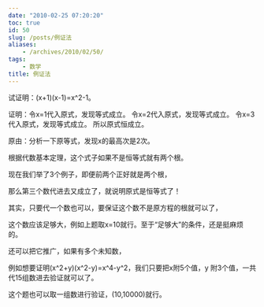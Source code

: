 ```yaml
---
date: "2010-02-25 07:20:20"
toc: true
id: 50
slug: /posts/例证法
aliases:
    - /archives/2010/02/50/
tags:
    - 数学
title: 例证法
---
```


试证明：(x+1)(x-1)=x^2-1。


证明：令x=1代入原式，发现等式成立。
令x=2代入原式，发现等式成立。
令x=3代入原式，发现等式成立。
所以原式恒成立。

 

原由：分析一下原等式，发现x的最高次是2次。

根据代数基本定理，这个式子如果不是恒等式就有两个根。

现在我们举了3个例子，即便前两个正好就是两个根，

那么第三个数代进去又成立了，就说明原式是恒等式了！

其实，只要代一个数也可以，要保证这个数不是原方程的根就可以了，

这个数应该足够大，例如上题取x=10就行。至于“足够大”的条件，还是挺麻烦的。

 

还可以把它推广，如果有多个未知数，

例如想要证明(x^2+y)(x^2-y)=x^4-y^2，我们只要把x附5个值，y 附3个值，一共代15组数进去验证就可以了。

这个题也可以取一组数进行验证，(10,10000)就行。